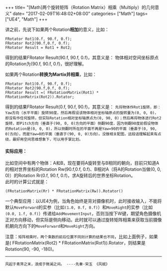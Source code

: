 +++
title= "[Math]两个旋转矩阵（Rotation Matrix）相乘（Multiply）的几何意义"
date= "2017-02-09T16:48:02+08:00"
categories= ["Math"]
tags= ["UE4", "Math"]
+++


讲之前，先说下如果两个Rotation**相加**的意义，比如：

    FRotator Rot1(0.f, 90.f, 0.f);
    FRotator Rot2(90.f,0.f, 0.f);
    FRotator Result = Rot1 + Rot2;



得到的结果FRotator Result(90.f, 90.f, 0.f)，其意义是：
物体相对空间坐标原点的Rotation为(90.f, 90.f, 0.f)，很好理解。

 

如果两个Rotation**转换为Martix并相乘**，比如：

    FRotator Rot1(0.f, 90.f, 0.f);
    FRotator Rot2(90.f,0.f, 0.f);
    FRotator Result =( FRotationMatrix(Rot1) * FRotationMatrix(Rot2)).Rotator;


得到的结果FRotator Result(0.f, 90.f, 90.f)，其意义是：
`先将物体作Rot1旋转，即：Yaw方向（水平平面）旋转90度，然后再假设该物体相对坐标轴原点的旋转量为(0, 0, 0)，即没有作任何旋转，但实际Rotation相对坐标轴原点为(0, 90, 0)；然后再将物体进行Rot2旋转，即Pitch方向（垂直于(90, 0, 0)方向的平面）侧翻90度，因为侧翻90度前假设物体的Rotation是(0, 0, 0)，所以侧翻时所在的平面不再是Yaw=90的平面（垂直于(0, 90, 0)方向），而是Yaw=0的平面（垂直于(90, 0, 0)方向）。没做相关配图，这段话理解起来有点绕，最好用空间思维想象下，可以用手掌比划。`


#### 实际应用：
比如空间中有两个物体：A和B，现在要将A旋转至与B相同的朝向，目前只知道A的相对世界坐标的Rotation Rw(90.f,0.f, 0.f)、B相对A（将A的Rotation当做(0, 0, 0)）的Rotation Rr(0.f, 90.f, 0.f)，求A旋转后的世界坐标Rotation。  
此时的计算公式就是：

    (FRotationMatrix(Rr) * FRotationMatrix(Rw)).Rotator()
	
一个典型应用：以UE4为例，当角色始终是背对摄像机时，此时接收输入，不能将默认`MoveForward`的实参（比如`(1.0, 0.f, 0.f)`）和`MoveRight`的实参（比如`(0.0, 1.f, 0.f)`）传递给`AddMovementInput`，否则当按下W键，期望角色摄像机正对方向移动，但实际是侧向移动。此时就可以通过旋转矩阵相乘来获取当前摄像机朝向方向下的`MoveForward`和`MoveRight`方向。


注意：`矩阵相乘时，两个乘数的前后位置不同则计算的结果也不同`，比如上面例子，如果是( FRotationMatrix(Rot2) * FRotationMatrix(Rot1)).Rotator，则结果是Rotation(90, -90, -180)。

***
`风起于青萍之末，浪成于微澜之间。 ----先秦·宋玉 《风赋》`